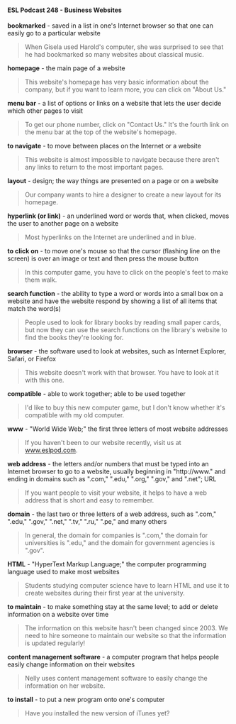 #### ESL Podcast 248 - Business Websites

**bookmarked** - saved in a list in one's Internet browser so that one can easily go
to a particular website

> When Gisela used Harold's computer, she was surprised to see that he had
bookmarked so many websites about classical music.

**homepage** - the main page of a website

> This website's homepage has very basic information about the company, but if
you want to learn more, you can click on "About Us."

**menu bar** - a list of options or links on a website that lets the user decide which
other pages to visit

> To get our phone number, click on "Contact Us." It's the fourth link on the menu
bar at the top of the website's homepage.

**to navigate** - to move between places on the Internet or a website

> This website is almost impossible to navigate because there aren't any links to
return to the most important pages.

**layout** - design; the way things are presented on a page or on a website

> Our company wants to hire a designer to create a new layout for its homepage.

**hyperlink (or link)** - an underlined word or words that, when clicked, moves the
user to another page on a website

> Most hyperlinks on the Internet are underlined and in blue.

**to click on** - to move one's mouse so that the cursor (flashing line on the
screen) is over an image or text and then press the mouse button

> In this computer game, you have to click on the people's feet to make them
walk.

**search function** - the ability to type a word or words into a small box on a
website and have the website respond by showing a list of all items that match
the word(s)

> People used to look for library books by reading small paper cards, but now
they can use the search functions on the library's website to find the books
they're looking for.

**browser** - the software used to look at websites, such as Internet Explorer,
Safari, or Firefox

> This website doesn't work with that browser. You have to look at it with this
one.

**compatible** - able to work together; able to be used together

> I'd like to buy this new computer game, but I don't know whether it's compatible
with my old computer.

**www** - "World Wide Web;" the first three letters of most website addresses

> If you haven't been to our website recently, visit us at www.eslpod.com.

**web address** - the letters and/or numbers that must be typed into an Internet
browser to go to a website, usually beginning in "http://www." and ending in
domains such as ".com," ".edu," ".org," ".gov," and ".net"; URL

> If you want people to visit your website, it helps to have a web address that is
short and easy to remember.

**domain** - the last two or three letters of a web address, such as ".com," ".edu,"
".gov," ".net," ".tv," ".ru," ".pe," and many others

> In general, the domain for companies is ".com," the domain for universities is
".edu," and the domain for government agencies is ".gov".

**HTML** - "HyperText Markup Language;" the computer programming language
used to make most websites

> Students studying computer science have to learn HTML and use it to create
websites during their first year at the university.

**to maintain** - to make something stay at the same level; to add or delete
information on a website over time

> The information on this website hasn't been changed since 2003. We need to
hire someone to maintain our website so that the information is updated
regularly!

**content management software** - a computer program that helps people easily
change information on their websites

> Nelly uses content management software to easily change the information on
her website.

**to install** - to put a new program onto one's computer

> Have you installed the new version of iTunes yet?

